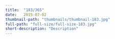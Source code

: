 ```yaml
---
title:  "183/365"
date:   2015-07-02
thumbnail-path: "thumbnails/thumbnail-183.jpg"
full-path: "full-size/full-size-183.jpg"
short-description: "Description"
---
```


